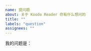 ```yaml
---
name: 提问题
about: 关于 Koodo Reader 你有什么想问的
title: ""
labels: "question"
assignees: ""
---
```


我的问题是：
